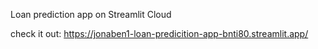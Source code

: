 Loan prediction app on Streamlit Cloud

check it out: https://jonaben1-loan-predicition-app-bnti80.streamlit.app/

